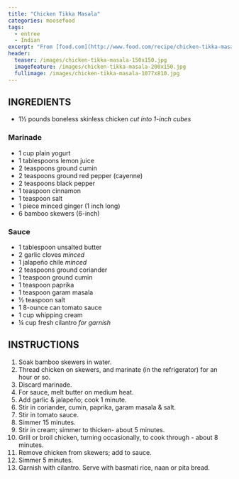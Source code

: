 ```yaml
---
title: "Chicken Tikka Masala"
categories: moosefood
tags: 
  - entree
  - Indian
excerpt: "From [food.com](http://www.food.com/recipe/chicken-tikka-masala-25587). We didn't cook the chicken on the grill but rather sauteed it in the pan before adding the jalapeño and sauce ingredients. We also omitted the salt in the sauce and used salted butter instead of unsalted."
header:
  teaser: /images/chicken-tikka-masala-150x150.jpg
  imagefeature: /images/chicken-tikka-masala-200x150.jpg
  fullimage: /images/chicken-tikka-masala-1077x810.jpg
---
```


## INGREDIENTS
* 1½ pounds boneless skinless chicken *cut into 1-inch cubes*

### Marinade
* 1 cup plain yogurt
* 1 tablespoons lemon juice
* 2 teaspoons ground cumin
* 2 teaspoons ground red pepper (cayenne)
* 2 teaspoons black pepper
* 1 teaspoon cinnamon
* 1 teaspoon salt
* 1 piece minced ginger (1 inch long)
* 6 bamboo skewers (6-inch)

### Sauce
* 1 tablespoon unsalted butter
* 2 garlic cloves *minced*
* 1 jalapeño chile *minced*
* 2 teaspoons ground coriander
* 1 teaspoon ground cumin
* 1 teaspoon paprika
* 1 teaspoon garam masala
* ½ teaspoon salt
* 1 8-ounce can tomato sauce
* 1 cup whipping cream
* ¼ cup fresh cilantro *for garnish*

## INSTRUCTIONS
1. Soak bamboo skewers in water.
2. Thread chicken on skewers, and marinate (in the refrigerator) for an hour or so.
3. Discard marinade.
4. For sauce, melt butter on medium heat.
5. Add garlic & jalapeño; cook 1 minute.
6. Stir in coriander, cumin, paprika, garam masala & salt.
7. Stir in tomato sauce.
8. Simmer 15 minutes.
9. Stir in cream; simmer to thicken- about 5 minutes.
10. Grill or broil chicken, turning occasionally, to cook through - about 8 minutes.
11. Remove chicken from skewers; add to sauce.
12. Simmer 5 minutes.
13. Garnish with cilantro. Serve with basmati rice, naan or pita bread.
